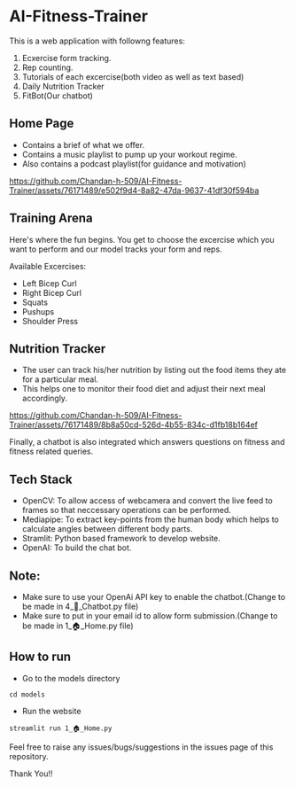 # AI-Fitness-Trainer
This is a web application with followng features:
1. Ecxercise form tracking.
2. Rep counting.
3. Tutorials of each excercise(both video as well as text based)
4. Daily Nutrition Tracker
5. FitBot(Our chatbot)


## Home Page
- Contains a brief of what we offer.
- Contains a music playlist to pump up your workout regime.
- Also contains a podcast playlist(for guidance and motivation)
  
https://github.com/Chandan-h-509/AI-Fitness-Trainer/assets/76171489/e502f9d4-8a82-47da-9637-41df30f594ba

## Training Arena
Here's where the fun begins. You get to choose the excercise which you want to perform and our model tracks your form and reps.

Available Excercises:
- Left Bicep Curl
- Right Bicep Curl
- Squats
- Pushups
- Shoulder Press
  


## Nutrition Tracker
- The user can track his/her nutrition by listing out the food items they ate for a particular meal.
- This helps one to monitor their food diet and adjust their next meal accordingly.

https://github.com/Chandan-h-509/AI-Fitness-Trainer/assets/76171489/8b8a50cd-526d-4b55-834c-d1fb18b164ef

Finally, a chatbot is also integrated which answers questions on fitness and fitness related queries.

## Tech Stack
- OpenCV: To allow access of webcamera and convert the live feed to frames so that neccessary operations can be performed.
- Mediapipe: To extract key-points from the human body which helps to calculate angles between different body parts.
- Stramlit: Python based framework to develop website.
- OpenAI: To build the chat bot.

## Note:
- Make sure to use your OpenAi API key to enable the chatbot.(Change to be made in 4_🤖_Chatbot.py file)
- Make sure to put in your email id to allow form submission.(Change to be made in 1_🏠_Home.py file)

## How to run

- Go to the models directory
```
cd models
```
- Run the website
```
streamlit run 1_🏠_Home.py
```
Feel free to raise any issues/bugs/suggestions in the issues page of this repository.

Thank You!!

